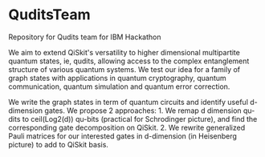 # QuditsTeam
Repository for Qudits team for IBM Hackathon

We aim to extend QiSkit's versatility to higher dimensional multipartite quantum states, ie, qudits, allowing access to the complex entanglement structure of various quantum systems. We test our idea for a family of graph states with applications in quantum cryptography, quantum communication, quantum simulation and quantum error correction.

We write the graph states in term of quantum circuits and identify useful d-dimension gates. We propose 2 approaches: 1. We remap d dimension qu-dits to ceil(Log2(d)) qu-bits (practical for Schrodinger picture), and find the corresponding gate decomposition on QiSkit. 2. We rewrite generalized Pauli matrices for our interested gates in d-dimension (in Heisenberg picture) to add to QiSkit basis.
